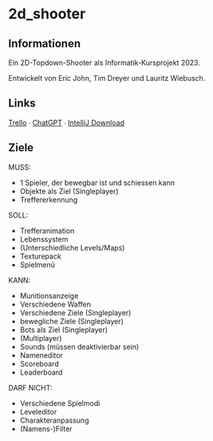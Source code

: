 # 2d_shooter

## Informationen

Ein 2D-Topdown-Shooter als Informatik-Kursprojekt 2023.

Entwickelt von Eric John, Tim Dreyer und Lauritz Wiebusch.

## Links

[Trello](https://trello.com/b/0ARfpsB2/2d-shooter) ∙ [ChatGPT](https://chat.openai.com) ∙ [IntelliJ Download](https://download.jetbrains.com/idea/ideaIC-2023.1.exe)

## Ziele

MUSS:

- 1 Spieler, der bewegbar ist und schiessen kann
- Objekte als Ziel (Singleplayer)
- Treffererkennung

SOLL:

- Trefferanimation
- Lebenssystem
- (Unterschiedliche Levels/Maps)
- Texturepack
- Spielmenü

KANN:

- Munitionsanzeige
- Verschiedene Waffen 
- Verschiedene Ziele (Singleplayer)
- bewegliche Ziele (Singleplayer)
- Bots als Ziel (Singleplayer)
- (Multiplayer) 
- Sounds (müssen deaktivierbar sein)
- Nameneditor
- Scoreboard
- Leaderboard

DARF NICHT:

- Verschiedene Spielmodi
- Leveleditor
- Charakteranpassung
- (Namens-)Filter
